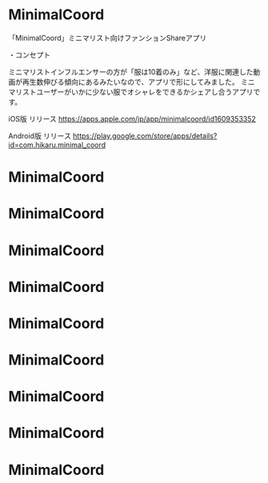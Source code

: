 # MinimalCoord

「MinimalCoord」ミニマリスト向けファンションShareアプリ

・コンセプト

ミニマリストインフルエンサーの方が「服は10着のみ」など、洋服に関連した動画が再生数伸びる傾向にあるみたいなので、アプリで形にしてみました。
ミニマリストユーザーがいかに少ない服でオシャレをできるかシェアし合うアプリです。

iOS版 リリース
https://apps.apple.com/jp/app/minimalcoord/id1609353352

Android版 リリース
https://play.google.com/store/apps/details?id=com.hikaru.minimal_coord 
# MinimalCoord
# MinimalCoord
# MinimalCoord
# MinimalCoord
# MinimalCoord
# MinimalCoord
# MinimalCoord
# MinimalCoord
# MinimalCoord
